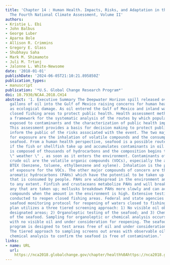 ```yaml
---
title: 'Chapter 14 : Human Health. Impacts, Risks, and Adaptation in the United States:
  The Fourth National Climate Assessment, Volume II'
authors:
- Kristie L. Ebi
- John Balbus
- George Luber
- Aparna Bole
- Allison R. Crimmins
- Gregory E. Glass
- Shubhayu Saha
- Mark M. Shimamoto
- Juli M. Trtanj
- Jalonne L. White-Newsome
date: '2018-01-01'
publishDate: '2024-06-05T21:10:21.895850Z'
publication_types:
- manuscript
publication: '*U.S. Global Change Research Program*'
doi: 10.7930/NCA4.2018.CH14
abstract: '1. Executive Summary The Deepwater Horizon spill released over 200 million
  gallons of oil into the Gulf of Mexico raising concerns for human health as well
  as ecological damage. As oil entered the Gulf of Mexico and inland waters, officials
  closed fishing areas to protect public health. Health assessment methodology provides
  a framework for the systematic analysis of the routes by which populations may be
  exposed to contaminants and the characterization of public health implications.
  This assessment provides a basis for decision making to protect public health and
  inform the public of the risks associated with the event. The two major pathways
  for exposure are the inhalation of volatile compounds and the consumption of oil-contaminated
  seafood. From a human health perspective, seafood is a possible route of human exposure
  if the fish or shellfish take up and accumulates contaminants in oil. Crude oil
  is composed of thousands of hydrocarbons and the composition begins to change, or
  \" weather \" , as soon as it enters the environment. Contaminants of concern in
  crude oil are the volatile organic compounds (VOCs), especially the aromatic hydrocarbons,
  BTEX (benzene, toluene, ethylbenzene and xylene). Inhalation is the primary route
  of exposure for the VOCs. The other major compounds of concern are the polycyclic
  aromatic hydrocarbons (PAHs) which have the potential to be taken up by seafood
  that is consumed by people. PAHs are widespread in the environment and do not accumulate
  to any extent. Finfish and crustaceans metabolize PAHs and will breakdown and excrete
  any that are taken up; mollusks breakdown PAHs more slowly and can accumulate these
  compounds when the amount in the environment is high. Extensive testing must be
  conducted to reopen closed fishing areas. Federal and state agencies developed a
  seafood monitoring protocol for reopening of waters closed to fishing. The overall
  plan utilizes a three tiered screening approach: 1) No visible oil observed in the
  designated areas; 2) Organoleptic testing of the seafood; and 3) Chemical testing
  of the seafood. Sampling for organoleptic or chemical analysis occurs only in areas
  with no visible oil and under consideration for reopening. The seafood monitoring
  program is designed to test areas free of oil and under consideration for reopening.
  The tiered approach to sampling screens out areas with observable oil and uses the
  chemical analysis to confirm the seafood is free of contamination.'
links:
- name: URL
  url: 
    https://nca2018.globalchange.gov/chapter/health%0Ahttps://nca2018.globalchange.gov/chapter/14/
---
```

